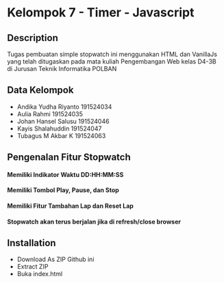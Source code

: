 # Kelompok 7 - Timer - Javascript #
## Description ##
Tugas pembuatan simple stopwatch ini menggunakan HTML dan VanillaJs yang telah ditugaskan pada mata kuliah Pengembangan Web kelas D4-3B di Jurusan Teknik Informatika POLBAN
## Data Kelompok ##
* Andika Yudha Riyanto 191524034
* Aulia Rahmi 191524035
* Johan Hansel Salusu 191524046
* Kayis Shalahuddin 191524047
* Tubagus M Akbar K 191524063
## Pengenalan Fitur Stopwatch ##
#### Memiliki Indikator Waktu DD:HH:MM:SS ####
#### Memiliki Tombol Play, Pause, dan Stop ####
#### Memiliki Fitur Tambahan Lap dan Reset Lap ####
#### Stopwatch akan terus berjalan jika di refresh/close browser ####
## Installation ##
* Download As ZIP Github ini
* Extract ZIP
* Buka index.html

